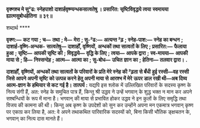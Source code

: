 **वृक्णश्च मे सु²ढ: स्नेहपाशो** **दाशार्हवृष्ण्यन्धकसात्वतेषु ।** **प्रसारित: सृष्टिविवृद्धये त्वया** **स्वमायया ह्यात्मसुबोधहेतिना ॥ ३९॥** 

शब्दार्थ **** 

**वृक्ण:—** **कट गया** **; च—** **तथा** **; मे—** **मेरा** **; सु-²ढ:—** **अत्यन्त ²ढ़** **; स्नेह-पाश:—** **स्नेह का बन्धन** **; दाशार्ह-वृष्णि-अन्धक-** **सात्वतेषु—** **दाशार्हों, वृष्णियों, अन्धकों तथा सात्वतों के लिए** **; प्रसारित:—** **फैलाया हुआ** **; सृष्टि—** **आपकी सृष्टि की** **; विवृद्धये—** **वृद्धि के लिए** **; त्वया—** **आपके द्वारा** **; स्व-मायया—** **आपकी माया से** **; हि—** **निस्सन्देह** **; आत्म—** **आत्मा का** **; सु-बोध—** **उचित** **ज्ञान का** **; हेतिना—** **तलवार द्वारा।** **.** 

**दाशार्हों, वृष्णियों, अन्धकों तथा सात्वतों के परिवारों के प्रति मेरे स्नेह की ²ढ़ता से बँधी** **हुई रस्सी—वह रस्सी जिसे आपने अपनी सृष्टि को उत्पन्न करने हेतु अपनी माया से आरश्भ में मेरे** **ऊपर डाल रखी थी—अब दिव्य आत्म-ज्ञान के हथियार से कट गई है।** **तात्पर्य :** यद्यपि इस श्लोक में उल्लिखित परिवारों के सदस्य कृष्ण के नित्य संगी हैं, अत: स्नेह के समुचित पात्र हैं, किन्तु श्री उद्धव ने उन्हें भगवान् के शुद्ध भक्त न मान कर अपने सश्बन्धियों के रूप में माना है। भगवान् की माया से प्रभावित होकर उद्धव ने इन कुलों के लिए समृद्धि तथा विजय की कामना की थी। किन्तु अब कृष्ण के उपदेशों को सुन कर उन्होंने अपना मन एकमात्र भगवान् कृष्ण पर एकाग्र कर लिया है, अत: वे अपने तथाकथित पारिवारिक सदस्यों को, बिना किसी भौतिक ङ्क्षचतन के, भगवान् का नित्य दास मानते हैं।  